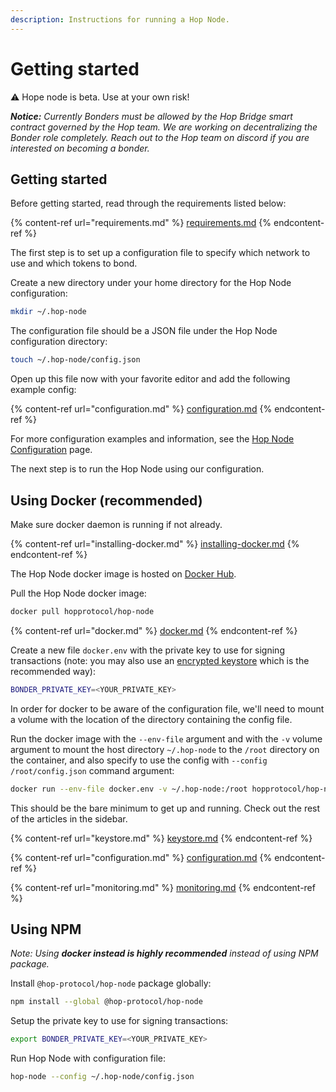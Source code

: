 ```yaml
---
description: Instructions for running a Hop Node.
---
```


# Getting started

⚠️ Hope node is beta. Use at your own risk!

_**Notice:** Currently Bonders must be allowed by the Hop Bridge smart contract governed by the Hop team. We are working on decentralizing the Bonder role completely. Reach out to the Hop team on discord if you are interested on becoming a bonder._

## Getting started

Before getting started, read through the requirements listed below:

{% content-ref url="requirements.md" %}
[requirements.md](requirements.md)
{% endcontent-ref %}

The first step is to set up a configuration file to specify which network to use and which tokens to bond.

Create a new directory under your home directory for the Hop Node configuration:

```bash
mkdir ~/.hop-node
```

The configuration file should be a JSON file under the Hop Node configuration directory:

```bash
touch ~/.hop-node/config.json
```

Open up this file now with your favorite editor and add the following example config:

{% content-ref url="configuration.md" %}
[configuration.md](configuration.md)
{% endcontent-ref %}

For more configuration examples and information, see the [Hop Node Configuration](configuration.md) page.

The next step is to run the Hop Node using our configuration.

## Using Docker (recommended)

Make sure docker daemon is running if not already.

{% content-ref url="installing-docker.md" %}
[installing-docker.md](installing-docker.md)
{% endcontent-ref %}

The Hop Node docker image is hosted on [Docker Hub](https://hub.docker.com/r/hopprotocol/hop-node).&#x20;

Pull the Hop Node docker image:

```bash
docker pull hopprotocol/hop-node
```

{% content-ref url="docker.md" %}
[docker.md](docker.md)
{% endcontent-ref %}

Create a new file `docker.env` with the private key to use for signing transactions (note: you may also use an [encrypted keystore](keystore.md) which is the recommended way):

```bash
BONDER_PRIVATE_KEY=<YOUR_PRIVATE_KEY>
```

In order for docker to be aware of the configuration file, we'll need to mount a volume with the location of the directory containing the config file.

Run the docker image with the `--env-file` argument and with the `-v` volume argument to mount the host directory `~/.hop-node` to the `/root` directory on the container, and also specify to use the config with `--config /root/config.json` command argument:

```bash
docker run --env-file docker.env -v ~/.hop-node:/root hopprotocol/hop-node --config /root/config.json
```

This should be the bare minimum to get up and running. Check out the rest of the articles in the sidebar.

{% content-ref url="keystore.md" %}
[keystore.md](keystore.md)
{% endcontent-ref %}

{% content-ref url="configuration.md" %}
[configuration.md](configuration.md)
{% endcontent-ref %}

{% content-ref url="monitoring.md" %}
[monitoring.md](monitoring.md)
{% endcontent-ref %}

## Using NPM&#x20;

_Note: Using **docker instead is highly recommended** instead of using NPM package._

Install `@hop-protocol/hop-node` package globally:

```bash
npm install --global @hop-protocol/hop-node
```

Setup the private key to use for signing transactions:

```bash
export BONDER_PRIVATE_KEY=<YOUR_PRIVATE_KEY>
```

Run Hop Node with configuration file:

```bash
hop-node --config ~/.hop-node/config.json
```
